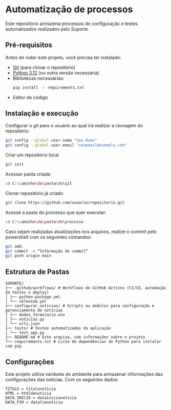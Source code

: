 # **Automatização de processos**

Este repositório armazena processos de configuração e testes automatizados realizados pelo Suporte.


## Pré-requisitos

Antes de rodar este projeto, você precisa ter instalado:

- [Git](https://git-scm.com/) (para clonar o repositório)
- [Python 3.12](https://www.python.org/downloads/) (ou outra versão necessária)
- Bibliotecas necessárias:
  ```bash
  pip install -r requirements.txt
  ```
- Editor de código


## Instalação e execução

Configurar o git para o usuário ao qual irá realizar a clonagem do repositório:

```bash
git config --global user.name "Seu Nome"
git config --global user.email "seuemail@exemplo.com"
```

Criar um repositório local

```bash
git init
```

Acessar pasta criada:

```bash
cd C:\caminho\da\pasta\do\git
```

Clonar repositório já criado:

```bash
git clone https://github.com/usuario/repositorio.git
```


Acesse a pasta do processo que quer executar:

```bash
cd C:\caminho\da\pasta\do\processo
```


Caso sejam realizadas atualizações nos arquivos, realize o commit pelo powershell com os seguintes comandos:

```bash
git add.
git commit -m “Informação do commit”
git push origin main
```


## Estrutura de Pastas

```
SUPORTE/
├── .github/workflows/ # Workflows do GitHub Actions (CI/CD, automação de testes e deploy)
│ ├── python-package.yml
│ └── selenium.yml
├── configurar_noticias/ # Scripts ou módulos para configuração e gerenciamento de notícias
│ ├── dados_formulario.env
│ ├── noticias.py
│ └── urls.json
├── tests/ # Testes automatizados da aplicação
│ └── test_app.py
├── README.md # Este arquivo, com informações sobre o projeto
└── requirements.txt # Lista de dependências do Python para instalar com pip
```


## Configurações

Este projeto utiliza variáveis de ambiente para armazenar informações das configurações das notícias. Com os seguintes dados:

```env
TITULO = titulonoticia
HTML = htmldanoticia
DATA_INICIO = datainicionoticia
DATA_FIM = datafimnoticia
```




